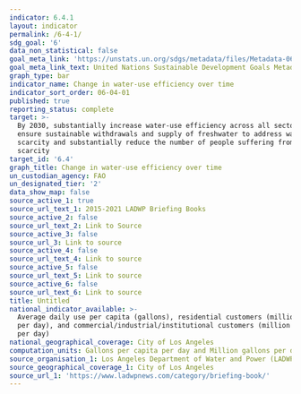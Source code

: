```yaml
---
indicator: 6.4.1
layout: indicator
permalink: /6-4-1/
sdg_goal: '6'
data_non_statistical: false
goal_meta_link: 'https://unstats.un.org/sdgs/metadata/files/Metadata-06-04-01.pdf'
goal_meta_link_text: United Nations Sustainable Development Goals Metadata (pdf 428kB)
graph_type: bar
indicator_name: Change in water-use efficiency over time
indicator_sort_order: 06-04-01
published: true
reporting_status: complete
target: >-
  By 2030, substantially increase water-use efficiency across all sectors and
  ensure sustainable withdrawals and supply of freshwater to address water
  scarcity and substantially reduce the number of people suffering from water
  scarcity
target_id: '6.4'
graph_title: Change in water-use efficiency over time
un_custodian_agency: FAO
un_designated_tier: '2'
data_show_map: false
source_active_1: true
source_url_text_1: 2015-2021 LADWP Briefing Books
source_active_2: false
source_url_text_2: Link to Source
source_active_3: false
source_url_3: Link to source
source_active_4: false
source_url_text_4: Link to source
source_active_5: false
source_url_text_5: Link to source
source_active_6: false
source_url_text_6: Link to source
title: Untitled
national_indicator_available: >-
  Average daily use per capita (gallons), residential customers (million gallons
  per day), and commercial/industrial/institutional customers (million gallons
  per day)
national_geographical_coverage: City of Los Angeles
computation_units: Gallons per capita per day and Million gallons per day
source_organisation_1: Los Angeles Department of Water and Power (LADWP)
source_geographical_coverage_1: City of Los Angeles
source_url_1: 'https://www.ladwpnews.com/category/briefing-book/'
---
```

